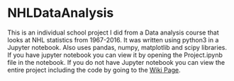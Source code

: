 # NHLDataAnalysis
This is an individual school project I did from a Data analysis course that looks at NHL statistics from 1967-2016.
It was written using python3 in a Jupyter notebook. Also uses pandas, numpy, matplotlib and scipy libraries.
If you have jupyter notebook you can view it by opening the Project.ipynb file in the notebook.
If you do not have Jupyter notebook you can view the entire project including the code by going to the [Wiki Page](https://github.com/TylerSnow/NHLDataAnalysis/wiki).
